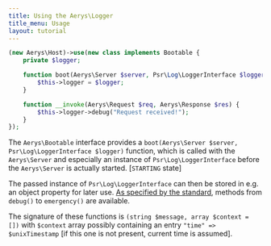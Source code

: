 ```yaml
---
title: Using the Aerys\Logger
title_menu: Usage
layout: tutorial
---
```


```php
(new Aerys\Host)->use(new class implements Bootable {
	private $logger;

	function boot(Aerys\Server $server, Psr\Log\LoggerInterface $logger) {
		$this->logger = $logger;
	}

	function __invoke(Aerys\Request $req, Aerys\Response $res) {
		$this->logger->debug("Request received!");
	}
});
```

The `Aerys\Bootable` interface provides a `boot(Aerys\Server $server, Psr\Log\LoggerInterface $logger)` function, which is called with the `Aerys\Server` and especially an instance of `Psr\Log\LoggerInterface` before the `Aerys\Server` is actually started. [`STARTING` state]

The passed instance of `Psr\Log\LoggerInterface` can then be stored in e.g. an object property for later use. [As specified by the standard](https://github.com/php-fig/log/blob/master/Psr/Log/LoggerInterface.php), methods from `debug()` to `emergency()` are available.

The signature of these functions is `(string $message, array $context = [])` with `$context` array possibly containing an entry `"time" => $unixTimestamp` [if this one is not present, current time is assumed].